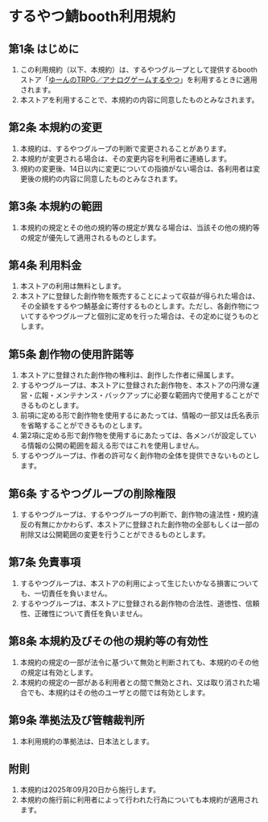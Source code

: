 # するやつ鯖booth利用規約
## 第1条 はじめに
1. この利用規約（以下、本規約）は、するやつグループとして提供するboothストア「[ゆーんのTRPG／アナログゲームするやつ](https://yuun-trpg.booth.pm/)」を利用するときに適用されます。
2. 本ストアを利用することで、本規約の内容に同意したものとみなされます。

## 第2条 本規約の変更
1. 本規約は、するやつグループの判断で変更されることがあります。
2. 本規約が変更される場合は、その変更内容を利用者に連絡します。
3. 規約の変更後、14日以内に変更についての指摘がない場合は、各利用者は変更後の規約の内容に同意したものとみなされます。

## 第3条 本規約の範囲
1.  本規約の規定とその他の規約等の規定が異なる場合は、当該その他の規約等の規定が優先して適用されるものとします。

## 第4条 利用料金
1. 本ストアの利用は無料とします。
2. 本ストアに登録した創作物を販売することによって収益が得られた場合は、その全額をするやつ鯖基金に寄付するものとします。ただし、各創作物についてするやつグループと個別に定めを行った場合は、その定めに従うものとします。

## 第5条 創作物の使用許諾等
1. 本ストアに登録された創作物の権利は、創作した作者に帰属します。
2. するやつグループは、本ストアに登録された創作物を、本ストアの円滑な運営・広報・メンテナンス・バックアップに必要な範囲内で使用することができるものとします。
3. 前項に定める形で創作物を使用するにあたっては、情報の一部又は氏名表示を省略することができるものとします。
4. 第2項に定める形で創作物を使用するにあたっては、各メンバが設定している情報の公開の範囲を超える形ではこれを使用しません。
5. するやつグループは、作者の許可なく創作物の全体を提供できないものとします。

## 第6条 するやつグループの削除権限
1. するやつグループは、するやつグループの判断で、創作物の違法性・規約違反の有無にかかわらず、本ストアに登録された創作物の全部もしくは一部の削除又は公開範囲の変更を行うことができるものとします。

## 第7条 免責事項
1. するやつグループは、本ストアの利用によって生じたいかなる損害についても、一切責任を負いません。
2. するやつグループは、本ストアに登録される創作物の合法性、道徳性、信頼性、正確性について責任を負いません。

## 第8条 本規約及びその他の規約等の有効性
1.  本規約の規定の一部が法令に基づいて無効と判断されても、本規約のその他の規定は有効とします。
2. 本規約の規定の一部がある利用者との間で無効とされ、又は取り消された場合でも、本規約はその他のユーザとの間では有効とします。

## 第9条 準拠法及び管轄裁判所
1. 本利用規約の準拠法は、日本法とします。

## 附則
1. 本規約は2025年09月20日から施行します。
2. 本規約の施行前に利用者によって行われた行為についても本規約が適用されます。

